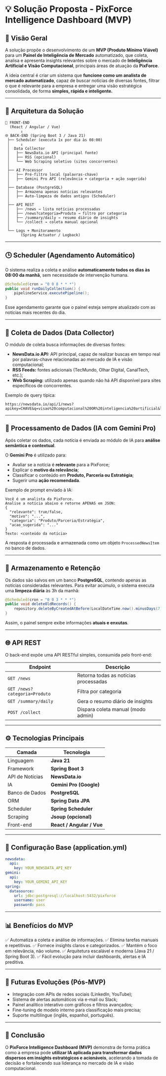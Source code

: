 # 💡 Solução Proposta - PixForce Intelligence Dashboard (MVP)

## 🎯 Visão Geral
A solução propõe o desenvolvimento de um **MVP (Produto Mínimo Viável)** para um **Painel de Inteligência de Mercado** automatizado, que coleta, analisa e apresenta insights relevantes sobre o mercado de **Inteligência Artificial e Visão Computacional**, principais áreas de atuação da **PixForce**.

A ideia central é criar um sistema que **funcione como um analista de mercado automatizado**, capaz de buscar notícias de diversas fontes, filtrar o que é relevante para a empresa e entregar uma visão estratégica consolidada, de forma **simples, rápida e inteligente.**

---

## 🧩 Arquitetura da Solução

```plaintext
🧭 FRONT-END
  (React / Angular / Vue)
       ↓
🌐 BACK-END (Spring Boot 3 / Java 21)
 ├── Scheduler (executa 1x por dia às 08:00)
 │     ↓
 │  Data Collector
 │   ├── NewsData.io API (principal fonte)
 │   ├── RSS (opcional)
 │   └── Web Scraping seletivo (sites concorrentes)
 │
 ├── AI Processor
 │   ├── Pré-filtro local (palavras-chave)
 │   ├── Gemini Pro API (relevância + categoria + ação sugerida)
 │
 ├── Database (PostgreSQL)
 │   ├── Armazena apenas notícias relevantes
 │   ├── Auto-limpeza de dados antigos (Scheduler)
 │
 ├── API REST
 │   ├── /news → lista notícias processadas
 │   ├── /news?categoria=Produto → filtro por categoria
 │   ├── /summary/daily → resumo diário de insights
 │   └── /collect → coleta manual opcional
 │
 └── Logs + Monitoramento
       (Spring Actuator / Logback)
```

---

## 🕒 Scheduler (Agendamento Automático)
O sistema realiza a coleta e análise **automaticamente todos os dias às 08:00 da manhã**, sem necessidade de intervenção humana.

```java
@Scheduled(cron = "0 0 8 * * *")
public void runDailyCollection() {
    pipelineService.executePipeline();
}
```

Esse agendamento garante que o painel esteja sempre atualizado com as notícias mais recentes do dia.

---

## 📰 Coleta de Dados (Data Collector)
O módulo de coleta busca informações de diversas fontes:

- **NewsData.io API:** API principal, capaz de realizar buscas em tempo real por palavras-chave relacionadas ao mercado de IA e visão computacional;
- **RSS Feeds:** fontes adicionais (TecMundo, Olhar Digital, CanalTech, etc.);
- **Web Scraping:** utilizado apenas quando não há API disponível para sites específicos de concorrentes.

Exemplo de query típica:
```
https://newsdata.io/api/1/news?apikey=CHAVE&q=visao%20computacional%20OR%20inteligencia%20artificial&language=pt&country=br
```

---

## 🤖 Processamento de Dados (IA com Gemini Pro)
Após coletar os dados, cada notícia é enviada ao módulo de IA para **análise semântica e contextual**.

O **Gemini Pro** é utilizado para:
- Avaliar se a notícia é **relevante** para a PixForce;
- Explicar o **motivo da relevância**;
- Classificar o conteúdo em **Produto, Parceria ou Estratégia**;
- Sugerir uma **ação recomendada**.

Exemplo de prompt enviado à IA:
```text
Você é um analista da PixForce.
Analise a notícia abaixo e retorne APENAS em JSON:
{
  "relevante": true/false,
  "motivo": "...",
  "categoria": "Produto/Parceria/Estratégia",
  "acao_sugerida": "..."
}
Texto: <conteúdo da notícia>
```

A resposta é processada e armazenada como um objeto `ProcessedNewsItem` no banco de dados.

---

## 💾 Armazenamento e Retenção
Os dados são salvos em um banco **PostgreSQL**, contendo apenas as notícias consideradas relevantes. Para evitar acúmulo, o sistema executa uma **limpeza diária** às 3h da manhã:

```java
@Scheduled(cron = "0 0 3 * * *")
public void deleteOldRecords() {
    repository.deleteByCreatedAtBefore(LocalDateTime.now().minusDays(7));
}
```

Assim, o painel sempre exibe informações **atuais e enxutas**.

---

## 🌐 API REST
O back-end expõe uma API RESTful simples, consumida pelo front-end:

| Endpoint | Descrição |
|-----------|------------|
| `GET /news` | Retorna todas as notícias processadas |
| `GET /news?categoria=Produto` | Filtra por categoria |
| `GET /summary/daily` | Gera o resumo diário de insights |
| `POST /collect` | Dispara coleta manual (modo admin) |

---

## ⚙️ Tecnologias Principais
| Camada | Tecnologia |
|---------|-------------|
| Linguagem | **Java 21** |
| Framework | **Spring Boot 3** |
| API de Notícias | **NewsData.io** |
| IA | **Gemini Pro (Google)** |
| Banco de Dados | **PostgreSQL** |
| ORM | **Spring Data JPA** |
| Scheduler | **Spring Scheduler** |
| Scraping | **Jsoup (opcional)** |
| Front-end | **React / Angular / Vue** |

---

## 🔐 Configuração Base (application.yml)
```yaml
newsdata:
  api:
    key: YOUR_NEWSDATA_API_KEY
gemini:
  api:
    key: YOUR_GEMINI_API_KEY
spring:
  datasource:
    url: jdbc:postgresql://localhost:5432/pixforce
    username: user
    password: pass
```

---

## 📊 Benefícios do MVP
✅ Automatiza a coleta e análise de informações.
✅ Elimina tarefas manuais e repetitivas.
✅ Fornece insights claros e categorizados.
✅ Mantém o foco em relevância, não volume.
✅ Arquitetura escalável e moderna (Java 21 / Spring Boot 3).
✅ Fácil evolução para incluir dashboards, alertas e IA preditiva.

---

## 🧠 Futuras Evoluções (Pós-MVP)
- Integração com APIs de redes sociais (LinkedIn, YouTube);
- Sistema de alertas automáticos via e-mail ou Slack;
- Painel analítico interativo com gráficos e filtros avançados;
- Fine-tuning de modelo interno para classificação mais precisa;
- Suporte multilíngue (inglês, espanhol, português).

---

## 🚀 Conclusão
O **PixForce Intelligence Dashboard (MVP)** demonstra de forma prática como a empresa pode **utilizar IA aplicada para transformar dados dispersos em insights estratégicos e acionáveis**, acelerando a tomada de decisão e fortalecendo sua liderança no mercado de IA e visão computacional.

